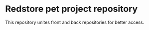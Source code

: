 # Redstore pet project repository
This repository unites front and back repositories for better access.
